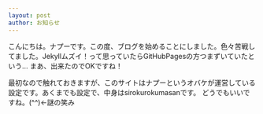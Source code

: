 ```yaml
---
layout: post
author: お知らせ
---
```


こんにちは。ナプーです。この度、ブログを始めることにしました。色々苦戦してました。Jekyllムズイ！って思っていたらGitHubPagesの方つまずいていたという…
まあ、出来たのでOKですね！

最初なので触れておきますが、このサイトはナプーというオバケが運営している設定です。あくまでも設定で、中身はsirokurokumasanです。
どうでもいいですね。(^^)←謎の笑み
